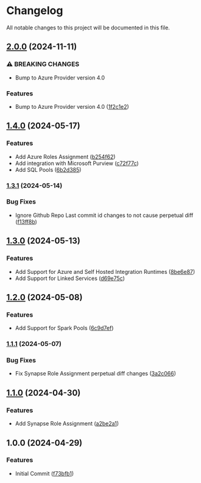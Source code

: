 # Changelog

All notable changes to this project will be documented in this file.

## [2.0.0](https://github.com/fdmsantos/terraform-azurerm-synapse/compare/v1.4.0...v2.0.0) (2024-11-11)


### ⚠ BREAKING CHANGES

* Bump to Azure Provider version 4.0

### Features

* Bump to Azure Provider version 4.0 ([1f2c1e2](https://github.com/fdmsantos/terraform-azurerm-synapse/commit/1f2c1e2e3519d4a574f7e47e91e729bcead07220))

## [1.4.0](https://github.com/fdmsantos/terraform-azurerm-synapse/compare/v1.3.1...v1.4.0) (2024-05-17)


### Features

* Add Azure Roles Assignment ([b254f62](https://github.com/fdmsantos/terraform-azurerm-synapse/commit/b254f62c693b88560242afc4dda4caa1f0fd8162))
* Add integration with Microsoft Purview ([c72f77c](https://github.com/fdmsantos/terraform-azurerm-synapse/commit/c72f77caa0718b812f209bbf428acfe537cd462f))
* Add SQL Pools ([6b2d385](https://github.com/fdmsantos/terraform-azurerm-synapse/commit/6b2d385b68e86044c93c6a2866df524fe6078307))

### [1.3.1](https://github.com/fdmsantos/terraform-azurerm-synapse/compare/v1.3.0...v1.3.1) (2024-05-14)


### Bug Fixes

* Ignore Github Repo Last commit id changes to not cause perpetual diff ([f13ff8b](https://github.com/fdmsantos/terraform-azurerm-synapse/commit/f13ff8bed8923f9c007c821df3c72fd86c5e53d3))

## [1.3.0](https://github.com/fdmsantos/terraform-azurerm-synapse/compare/v1.2.0...v1.3.0) (2024-05-13)


### Features

* Add Support for Azure and Self Hosted Integration Runtimes ([8be6e87](https://github.com/fdmsantos/terraform-azurerm-synapse/commit/8be6e87c417aee719957aa4887519d43e39d55b0))
* Add Support for Linked Services ([d69e75c](https://github.com/fdmsantos/terraform-azurerm-synapse/commit/d69e75c7d1b9288e4b0628e87a8bb51d5f0a97a0))

## [1.2.0](https://github.com/fdmsantos/terraform-azurerm-synapse/compare/v1.1.1...v1.2.0) (2024-05-08)


### Features

* Add Support for Spark Pools ([6c9d7ef](https://github.com/fdmsantos/terraform-azurerm-synapse/commit/6c9d7ef35721f3741297c74299aa46be5efc5db5))

### [1.1.1](https://github.com/fdmsantos/terraform-azurerm-synapse/compare/v1.1.0...v1.1.1) (2024-05-07)


### Bug Fixes

* Fix Synapse Role Assignment perpetual diff changes ([3a2c066](https://github.com/fdmsantos/terraform-azurerm-synapse/commit/3a2c066014ec6ab4ea5f436f54e308e9da1bcb11))

## [1.1.0](https://github.com/fdmsantos/terraform-azurerm-synapse/compare/v1.0.0...v1.1.0) (2024-04-30)


### Features

* Add Synapse Role Assignment ([a2be2a1](https://github.com/fdmsantos/terraform-azurerm-synapse/commit/a2be2a1e620a4a870c52244fb174e87557ae9ac8))

## 1.0.0 (2024-04-29)


### Features

* Initial Commit ([f73bfb1](https://github.com/fdmsantos/terraform-azurerm-synapse/commit/f73bfb1ae5dd29a67a641731b8cf0a638762cec4))
